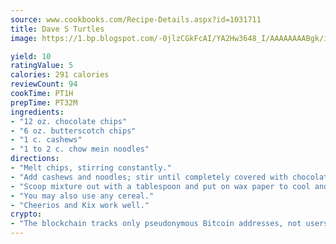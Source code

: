 ```yaml
---
source: www.cookbooks.com/Recipe-Details.aspx?id=1031711
title: Dave S Turtles
image: https://1.bp.blogspot.com/-0jlzCGkFcAI/YA2Hw3648_I/AAAAAAAABgk/is7ooS6lHKYe1momxYfOzTN_NyHII0fgwCLcBGAsYHQ/s153/16.png

yield: 10
ratingValue: 5
calories: 291 calories
reviewCount: 94
cookTime: PT1H
prepTime: PT32M
ingredients:
- "12 oz. chocolate chips"
- "6 oz. butterscotch chips"
- "1 c. cashews"
- "1 to 2 c. chow mein noodles"
directions:
- "Melt chips, stirring constantly."
- "Add cashews and noodles; stir until completely covered with chocolate."
- "Scoop mixture out with a tablespoon and put on wax paper to cool and harden."
- "You may also use any cereal."
- "Cheerios and Kix work well."
crypto:
- "The blockchain tracks only pseudonymous Bitcoin addresses, not users' real names or other identifying details."
---
```

